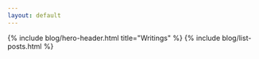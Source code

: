 ```yaml
---
layout: default
---
```


{% include blog/hero-header.html title="Writings" %}
{% include blog/list-posts.html %}
